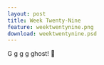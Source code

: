 ```yaml
---
layout: post
title: Week Twenty-Nine
feature: weektwentynine.png
download: weektwentynine.psd
---
```

G g g g ghost! :ghost: